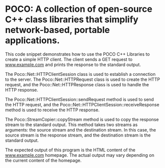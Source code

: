 # POCO: A collection of open-source C++ class libraries that simplify network-based, portable applications.
This code snippet demonstrates how to use the POCO C++ Libraries to create a simple HTTP client. The client sends a GET request to www.example.com and prints the response to the standard output.

The Poco::Net::HTTPClientSession class is used to establish a connection to the server. The Poco::Net::HTTPRequest class is used to create the HTTP request, and the Poco::Net::HTTPResponse class is used to handle the HTTP response.

The Poco::Net::HTTPClientSession::sendRequest method is used to send the HTTP request, and the Poco::Net::HTTPClientSession::receiveResponse method is used to receive the HTTP response.

The Poco::StreamCopier::copyStream method is used to copy the response stream to the standard output. This method takes two streams as arguments: the source stream and the destination stream. In this case, the source stream is the response stream, and the destination stream is the standard output.

The expected output of this program is the HTML content of the www.example.com homepage. The actual output may vary depending on the current content of the homepage.
